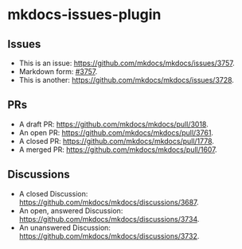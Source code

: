 # mkdocs-issues-plugin

## Issues
* This is an issue: https://github.com/mkdocs/mkdocs/issues/3757.
* Markdown form: [#3757](https://github.com/mkdocs/mkdocs/issues/3757).
* This is another: https://github.com/mkdocs/mkdocs/issues/3728.

## PRs
* A draft PR: https://github.com/mkdocs/mkdocs/pull/3018.
* An open PR: https://github.com/mkdocs/mkdocs/pull/3761.
* A closed PR: https://github.com/mkdocs/mkdocs/pull/1778.
* A merged PR: https://github.com/mkdocs/mkdocs/pull/1607.

## Discussions
* A closed Discussion: https://github.com/mkdocs/mkdocs/discussions/3687.
* An open, answered Discussion: https://github.com/mkdocs/mkdocs/discussions/3734.
* An unanswered Discussion: https://github.com/mkdocs/mkdocs/discussions/3732.

